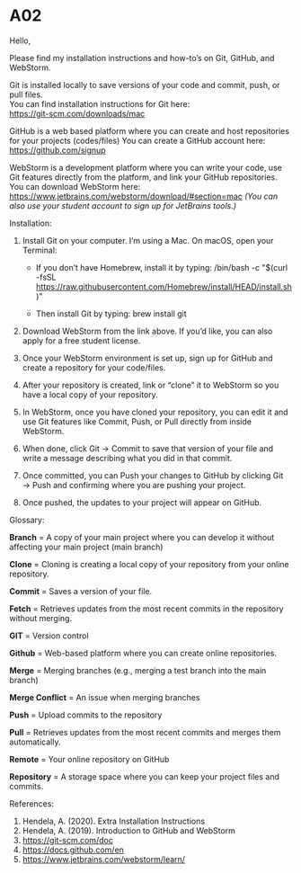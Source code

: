 # A02

Hello,

Please find my installation instructions and how-to’s on Git, GitHub, and WebStorm.

Git is installed locally to save versions of your code and commit, push, or pull files.  
You can find installation instructions for Git here:  
https://git-scm.com/downloads/mac

GitHub is a web based platform where you can create and host repositories for your projects (codes/files)
You can create a GitHub account here:  
https://github.com/signup

WebStorm is a development platform where you can write your code, use Git features directly from the platform, and link your GitHub repositories.  
You can download WebStorm here:  
https://www.jetbrains.com/webstorm/download/#section=mac
*(You can also use your student account to sign up for JetBrains tools.)*


Installation:

1. Install Git on your computer. I’m using a Mac. On macOS, open your Terminal:
    - If you don’t have Homebrew, install it by typing:
      /bin/bash -c "$(curl -fsSL https://raw.githubusercontent.com/Homebrew/install/HEAD/install.sh)"
   
    - Then install Git by typing:
           brew install git

2. Download WebStorm from the link above. If you’d like, you can also apply for a free student license.
3. Once your WebStorm environment is set up, sign up for GitHub and create a repository for your code/files.
4. After your repository is created, link or “clone” it to WebStorm so you have a local copy of your repository.
5. In WebStorm, once you have cloned your repository, you can edit it and use Git features like Commit, Push, or Pull directly from inside WebStorm.
6. When done, click Git → Commit to save that version of your file and write a message describing what you did in that commit.
7. Once committed, you can Push your changes to GitHub by clicking Git → Push and confirming where you are pushing your project.
8. Once pushed, the updates to your project will appear on GitHub.


Glossary:

**Branch** = A copy of your main project where you can develop it without affecting your main project (main branch)

**Clone** = Cloning is creating a local copy of your repository from your online repository.

**Commit** = Saves a version of your file.

**Fetch** = Retrieves updates from the most recent commits in the repository without merging.

**GIT** = Version control

**Github** = Web-based platform where you can create online repositories.

**Merge** = Merging branches (e.g., merging a test branch into the main branch)

**Merge Conflict** = An issue when merging branches

**Push** = Upload commits to the repository

**Pull** = Retrieves updates from the most recent commits and merges them automatically.

**Remote** = Your online repository on GitHub

**Repository** = A storage space where you can keep your project files and commits.

References:

1. Hendela, A. (2020). Extra Installation Instructions
2. Hendela, A. (2019). Introduction to GitHub and WebStorm
3. https://git-scm.com/doc
4. https://docs.github.com/en
5. https://www.jetbrains.com/webstorm/learn/